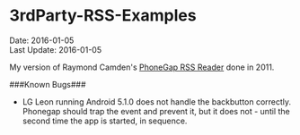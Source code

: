 # 3rdParty-RSS-Examples
Date: 2016-01-05<br>
Last Update: 2016-01-05

My version of Raymond Camden's [PhoneGap RSS Reader](http://www.raymondcamden.com/2011/10/11/PhoneGap-RSS-Reader) done in 2011.

###Known Bugs###

- LG Leon running Android 5.1.0 does not handle the backbutton correctly. Phonegap should trap the event and prevent it, but it does not - until the second time the app is started, in sequence.
